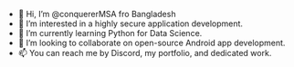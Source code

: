 - 👋 Hi, I’m @conquererMSA fro Bangladesh
- 👀 I’m interested in a highly secure application development.
- 🌱 I’m currently learning Python for Data Science.
- 💞️ I’m looking to collaborate on open-source Android app development.
- 📫 You can reach me by Discord, my portfolio, and dedicated work.

<!---
conquererMSA/MSA is a ✨ particular ✨ repository because its `README.md` (this file) appears on your GitHub profile.
You can click the Preview link to take a look at your changes.
--->
